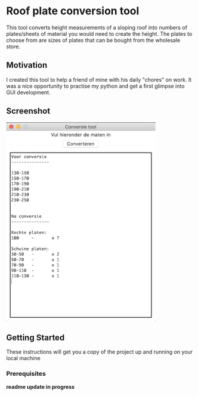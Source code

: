 # Roof plate conversion tool
This tool converts height measurements of a sloping roof into numbers of plates/sheets of material you would need to create the height. The plates to choose from are sizes of plates that can be bought from the wholesale store.

## Motivation
I created this tool to help a friend of mine with his daily "chores" on work. It was a nice opportunity to practise my python and get a first glimpse into GUI development.

## Screenshot
![alt text](https://github.com/Zitzak/roof_plate_calculator/blob/master/Conversion%20Tool.png)


## Getting Started
These instructions will get you a copy of the project up and running on your local machine
### Prerequisites
__readme update in progress__
